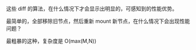 这些 diff 的算法，在什么情况下才会显示出明显的，可感知到的性能优势。

最简单的，全部移除旧节点，然后重新 mount 新节点，在什么情况下会出现性能问题？

最粗暴的这种，复杂度是 O(max(M,N))
